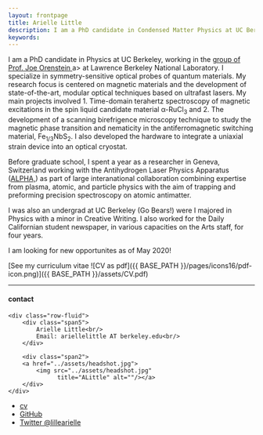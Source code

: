 ```yaml
---
layout: frontpage
title: Arielle Little
description: I am a PhD candidate in Condensed Matter Physics at UC Berkeley. 
keywords: 
---
```



I am a PhD candidate in Physics at UC Berkeley, working in the <a href="http://orensteinlab.berkeley.edu/orenstein-group/">group of Prof. Joe Orenstein </a>a> at Lawrence Berkeley National Laboratory. I specialize in symmetry-sensitive optical probes of quantum materials. My research focus is centered on magnetic materials and the development of state-of-the-art, modular optical techniques based on ultrafast lasers. My main projects involved 1. Time-domain terahertz spectroscopy of magnetic excitations in the spin liquid candidate material &alpha;-RuCl<sub>3</sub> and 2. The development of a scanning birefrigence microscopy technique to study the magnetic phase transition and nematicity in the antiferromagnetic switching material, Fe<sub>1/3</sub>NbS<sub>2</sub>. I also developed the hardware to integrate a uniaxial strain device into an optical cryostat. 

Before graduate school, I spent a year as a researcher in Geneva, Switzerland working with the Antihydrogen Laser Physics Apparatus (<a href="http://alpha.web.cern.ch/">ALPHA,</a>) as part of large interanational collaboration combining expertise from plasma, atomic, and particle physics with the aim of trapping and preforming precision spectroscopy on atomic antimatter. 

I was also an undergrad at UC Berkeley (Go Bears!) were I majored in Physics with a minor in Creative Writing. I also worked for the Daily Californian student newspaper, in various capacities on the Arts staff, for four years. 

I am looking for new opportunites as of May 2020!


[See my curriculum vitae ![CV as pdf]({{ BASE_PATH }}/pages/icons16/pdf-icon.png)]({{ BASE_PATH }}/assets/CV.pdf)<br/>


---


<div class="container">
<h4><a name="contact"></a>contact</h4>

    <div class="row-fluid">
        <div class="span5">
            Arielle Little<br/>
            Email: ariellelittle AT berkeley.edu<br/>
        </div>

        <div class="span2">
        <a href="../assets/headshot.jpg">
            <img src="../assets/headshot.jpg"
                  title="ALittle" alt=""/></a>
        </div>
    </div>
</div>

<div class="navbar">
  <div class="navbar-inner">
      <ul class="nav">
          <li><a href="{{ BASE_PATH }}/assets/CV.pdf">cv</a></li>
          <li><a href="https://github.com/ariellel118">GitHub</a></li>
          <li><a href="https://twitter.com/">Twitter @lillearielle</a></li>
      </ul>
  </div>
</div>